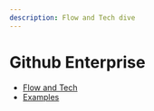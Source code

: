 ```yaml
---
description: Flow and Tech dive
---
```


# Github Enterprise

* [Flow and Tech](github-enterprise-flow-and-tech.md)
* [Examples](broken-reference)

